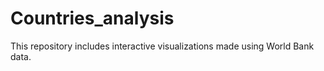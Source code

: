 # Countries_analysis
This repository includes interactive visualizations made using World Bank data.
